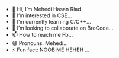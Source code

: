 - 👋 Hi, I’m Mehedi Hasan Riad
- 👀 I’m interested in CSE...
- 🌱 I’m currently learning C/C++...
- 💞️ I’m looking to collaborate on BroCode...
- 📫 How to reach me Fb...
- 😄 Pronouns: Mehedi...
- ⚡ Fun fact: NOOB ME HEHEH ...

<!---
missyoubae/missyoubae is a ✨ special ✨ repository because its `README.md` (this file) appears on your GitHub profile.
You can click the Preview link to take a look at your changes.
--->
